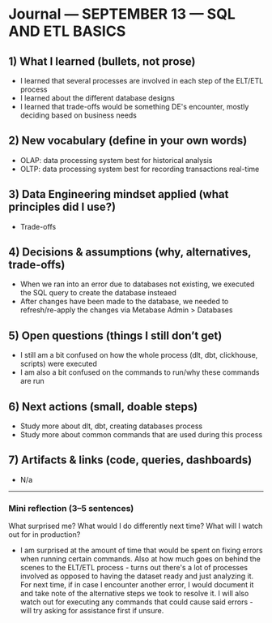 # Journal — SEPTEMBER 13 — SQL AND ETL BASICS

## 1) What I learned (bullets, not prose)
- I learned that several processes are involved in each step of the ELT/ETL process
- I learned about the different database designs
- I learned that trade-offs would be something DE's encounter, mostly deciding based on business needs

## 2) New vocabulary (define in your own words)
- OLAP: data processing system best for historical analysis
- OLTP: data processing system best for recording transactions real-time

## 3) Data Engineering mindset applied (what principles did I use?)
- Trade-offs

## 4) Decisions & assumptions (why, alternatives, trade-offs)
- When we ran into an error due to databases not existing, we executed the SQL query to create the database insteaed
- After changes have been made to the database, we needed to refresh/re-apply the changes via Metabase Admin > Databases

## 5) Open questions (things I still don’t get)
- I still am a bit confused on how the whole process (dlt, dbt, clickhouse, scripts) were executed
- I am also a bit confused on the commands to run/why these commands are run

## 6) Next actions (small, doable steps)
- Study more about dlt, dbt, creating databases process
- Study more about common commands that are used during this process

## 7) Artifacts & links (code, queries, dashboards)
- N/a

---

### Mini reflection (3–5 sentences)
What surprised me? What would I do differently next time? What will I watch out for in production?
- I am surprised at the amount of time that would be spent on fixing errors when running certain commands. Also at how much goes on behind the scenes to the ELT/ETL process - turns out there's a lot of processes involved as opposed to having the dataset ready and just analyzing it. For next time, if in case I encounter another error, I would document it and take note of the alternative steps we took to resolve it. I will also watch out for executing any commands that could cause said errors - will try asking for assistance first if unsure.
